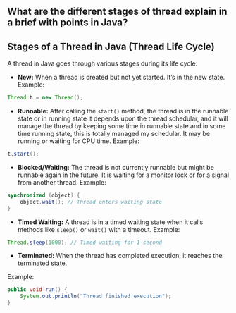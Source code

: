 ## What are the different stages of thread explain in a brief with points in Java?

## Stages of a Thread in Java (Thread Life Cycle)

A thread in Java goes through various stages during its life cycle:

- **New:** When a thread is created but not yet started. It’s in the new state.
Example:
```Java
Thread t = new Thread();

```
- **Runnable:** After calling the `start()` method, the thread is in the runnable state or in running state it depends upon the thread schedular, and it will manage the thread by keeping some time in runnable state and in some time running state, this is totally managed my schedular. It may be running or waiting for CPU time.
Example:
```Java
t.start();

```
- **Blocked/Waiting:** The thread is not currently runnable but might be runnable again in the future. It is waiting for a monitor lock or for a signal from another thread.
Example:
```Java
synchronized (object) {
    object.wait(); // Thread enters waiting state
}

```
- **Timed Waiting:** A thread is in a timed waiting state when it calls methods like `sleep()` or `wait()` with a timeout.
Example:
```Java
Thread.sleep(1000); // Timed waiting for 1 second

```
- **Terminated:** When the thread has completed execution, it reaches the terminated state.

Example:
```Java
public void run() {
    System.out.println("Thread finished execution");
}

```
